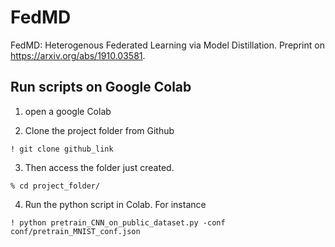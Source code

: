 # FedMD
FedMD: Heterogenous Federated Learning via Model Distillation. 
Preprint on https://arxiv.org/abs/1910.03581.

## Run scripts on Google Colab

1. open a google Colab

2. Clone the project folder from Github
```
! git clone github_link
```

3. Then access the folder just created. 
```
% cd project_folder/
```

4. Run the python script in Colab. For instance 
``` 
! python pretrain_CNN_on_public_dataset.py -conf conf/pretrain_MNIST_conf.json
```